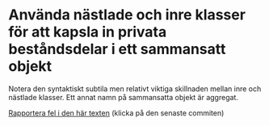 # Använda nästlade och inre klasser för att kapsla in privata beståndsdelar i ett sammansatt objekt

Notera den syntaktiskt subtila men relativt viktiga skillnaden
mellan inre och nästlade klasser. Ett annat namn på sammansatta
objekt är aggregat.

[Rapportera fel i den här texten](https://github.com/IOOPM-UU/achievements/commits/master/G17.md) (klicka på den senaste commiten)